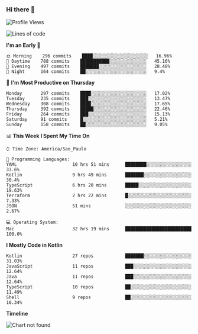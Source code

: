 ### Hi there 👋

<!--
**fernandonogueira/fernandonogueira** is a ✨ _special_ ✨ repository because its `README.md` (this file) appears on your GitHub profile.

Here are some ideas to get you started:

- 🔭 I’m currently working on ...
- 🌱 I’m currently learning ...
- 👯 I’m looking to collaborate on ...
- 🤔 I’m looking for help with ...
- 💬 Ask me about ...
- 📫 How to reach me: ...
- 😄 Pronouns: ...
- ⚡ Fun fact: ...
-->

<!--START_SECTION:waka-->
![Profile Views](http://img.shields.io/badge/Profile%20Views-33-blue)

![Lines of code](https://img.shields.io/badge/From%20Hello%20World%20I%27ve%20Written-585207%20lines%20of%20code-blue)

**I'm an Early 🐤** 

```text
🌞 Morning    296 commits    ████░░░░░░░░░░░░░░░░░░░░░   16.96% 
🌆 Daytime    788 commits    ███████████░░░░░░░░░░░░░░   45.16% 
🌃 Evening    497 commits    ███████░░░░░░░░░░░░░░░░░░   28.48% 
🌙 Night      164 commits    ██░░░░░░░░░░░░░░░░░░░░░░░   9.4%

```
📅 **I'm Most Productive on Thursday** 

```text
Monday       297 commits    ████░░░░░░░░░░░░░░░░░░░░░   17.02% 
Tuesday      235 commits    ███░░░░░░░░░░░░░░░░░░░░░░   13.47% 
Wednesday    308 commits    ████░░░░░░░░░░░░░░░░░░░░░   17.65% 
Thursday     392 commits    █████░░░░░░░░░░░░░░░░░░░░   22.46% 
Friday       264 commits    ███░░░░░░░░░░░░░░░░░░░░░░   15.13% 
Saturday     91 commits     █░░░░░░░░░░░░░░░░░░░░░░░░   5.21% 
Sunday       158 commits    ██░░░░░░░░░░░░░░░░░░░░░░░   9.05%

```


📊 **This Week I Spent My Time On** 

```text
⌚︎ Time Zone: America/Sao_Paulo

💬 Programming Languages: 
YAML                     10 hrs 51 mins      ████████░░░░░░░░░░░░░░░░░   33.6% 
Kotlin                   9 hrs 49 mins       ███████░░░░░░░░░░░░░░░░░░   30.4% 
TypeScript               6 hrs 20 mins       █████░░░░░░░░░░░░░░░░░░░░   19.63% 
Terraform                2 hrs 22 mins       █░░░░░░░░░░░░░░░░░░░░░░░░   7.33% 
JSON                     51 mins             ░░░░░░░░░░░░░░░░░░░░░░░░░   2.67%

💻 Operating System: 
Mac                      32 hrs 19 mins      █████████████████████████   100.0%

```

**I Mostly Code in Kotlin** 

```text
Kotlin                   27 repos            ███████░░░░░░░░░░░░░░░░░░   31.03% 
JavaScript               11 repos            ███░░░░░░░░░░░░░░░░░░░░░░   12.64% 
Java                     11 repos            ███░░░░░░░░░░░░░░░░░░░░░░   12.64% 
TypeScript               10 repos            ██░░░░░░░░░░░░░░░░░░░░░░░   11.49% 
Shell                    9 repos             ██░░░░░░░░░░░░░░░░░░░░░░░   10.34%

```


**Timeline**

![Chart not found](https://raw.githubusercontent.com/fernandonogueira/fernandonogueira/master/charts/bar_graph.png) 


<!--END_SECTION:waka-->
